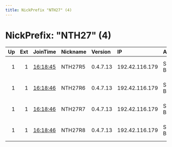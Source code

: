 ```yaml
---
title: NickPrefix "NTH27" (4)
---
```


# NickPrefix: "NTH27" (4)

|   Up |   Ext | JoinTime                                                                                              | Nickname   | Version   | IP             | AS        | CC   |   ORp |   Dirp | OS   | Contact                            |   eFamMembers |
|-----:|------:|:------------------------------------------------------------------------------------------------------|:-----------|:----------|:---------------|:----------|:-----|------:|-------:|:-----|:-----------------------------------|--------------:|
|    1 |     1 | [16:18:45](https://nusenu.github.io/OrNetStats/w/relay/099B9AE1A6598017462F5C0EBD78B15FCAC27D56.html) | NTH27R5    | 0.4.7.13  | 192.42.116.179 | SURF B.V. | nl   |  9004 |      0 | BSD  | email:mail nothingtohide.nl url:no |           258 |
|    1 |     1 | [16:18:46](https://nusenu.github.io/OrNetStats/w/relay/CEEE6DA540F19ED9D41B483890C7021473132218.html) | NTH27R6    | 0.4.7.13  | 192.42.116.179 | SURF B.V. | nl   |  9005 |      0 | BSD  | email:mail nothingtohide.nl url:no |           258 |
|    1 |     1 | [16:18:46](https://nusenu.github.io/OrNetStats/w/relay/DE1AE212376B8E1A5E43032F6E444CD8962C14B5.html) | NTH27R7    | 0.4.7.13  | 192.42.116.179 | SURF B.V. | nl   |  9006 |      0 | BSD  | email:mail nothingtohide.nl url:no |           258 |
|    1 |     1 | [16:18:46](https://nusenu.github.io/OrNetStats/w/relay/EA9BB8F229CA4EA517C17E66FBFB8BA1DC364CAC.html) | NTH27R8    | 0.4.7.13  | 192.42.116.179 | SURF B.V. | nl   |  9007 |      0 | BSD  | email:mail nothingtohide.nl url:no |           258 |
